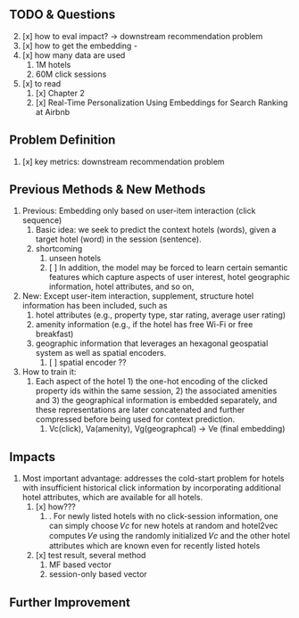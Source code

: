 

## TODO & Questions

2. [x] how to eval impact? -> downstream recommendation problem
3. [x] how to get the embedding -
4. [x] how many data are used
    1. 1M hotels
    2. 60M click sessions
5. [x] to read
    1. [x] Chapter 2
    2. [x] Real-Time Personalization Using Embeddings for Search Ranking at Airbnb 

## Problem Definition

1. [x] key metrics: downstream recommendation problem

## Previous Methods & New Methods

1. Previous: Embedding only based on user-item interaction (click sequence)
    1. Basic idea: we seek to predict the context hotels (words), given a target hotel (word) in the session (sentence).
    2. shortcoming
        1. unseen hotels
        2. [ ] In addition, the model may be forced to learn certain semantic features which capture aspects of user interest, hotel geographic information, hotel attributes, and so on,
2. New: Except user-item interaction, supplement, structure hotel information has been included, such as 
    1. hotel attributes (e.g., property type, star rating, average user rating)
    2. amenity information (e.g., if the hotel has free Wi-Fi or free breakfast)
    3. geographic information that leverages an hexagonal geospatial system as well as spatial encoders.
        1. [ ] spatial encoder ??
3. How to train it:     
    1. Each aspect of the hotel 1) the one-hot
encoding of the clicked property ids within the same session, 2) the associated amenities and 3) the geographical
information is embedded separately, and these representations are later concatenated and further compressed before
being used for context prediction.
        1. Vc(click), Va(amenity), Vg(geographcal) -> Ve (final embedding)

## Impacts

1. Most important advantage: addresses the cold-start problem for hotels with insufficient
historical click information by incorporating additional hotel attributes, which are available for all hotels.
    1. [x] how???
        1. . For newly listed hotels with no click-session information, one can simply
choose 𝑉𝑐 for new hotels at random and hotel2vec computes 𝑉𝑒 using the randomly initialized 𝑉𝑐 and the other hotel
attributes which are known even for recently listed hotels
    2. [x] test result, several method
        1. MF based vector
        2. session-only based vector 

## Further Improvement

